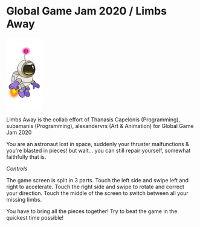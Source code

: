 # **Global Game Jam 2020 / Limbs Away**

![preview](Resources/Character.png)

Limbs Away is the collab effort of Thanasis Capelonis (Programming), subamanis (Programming), alexandervrs (Art & Animation) for Global Game Jam 2020

You are an astronaut lost in space, suddenly your thruster malfunctions & you're blasted in pieces! but wait... you can still repair yourself, somewhat faithfully that is.


*Controls*

The game screen is split in 3 parts. Touch the left side and swipe left and right to accelerate. Touch the right side and swipe to rotate and correct your direction. Touch the middle of the screen to switch between all your missing limbs.

You have to bring all the pieces together! Try to beat the game in the quickest time possible!

